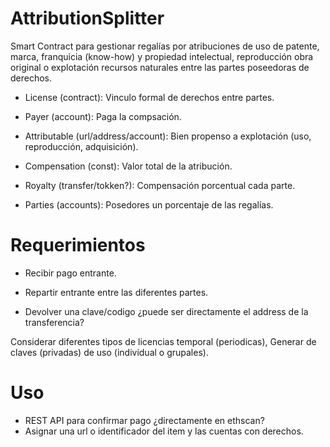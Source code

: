 # AttributionSplitter

Smart Contract para gestionar regalías por atribuciones de uso de patente, marca,
franquicia (know-how) y propiedad intelectual, reproducción obra original o
explotación recursos naturales entre las partes poseedoras de derechos.

* License      (contract): Vinculo formal de derechos entre partes.

* Payer        (account): Paga la compsación.

* Attributable (url/address/account): Bien propenso a explotación (uso,
  reproducción, adquisición).

* Compensation (const): Valor total de la atribución.

* Royalty      (transfer/tokken?): Compensación porcentual cada parte.
* Parties      (accounts): Posedores un porcentaje de las regalías.

# Requerimientos

* Recibir pago entrante.
* Repartir entrante entre las diferentes partes.

* Devolver una clave/codigo ¿puede ser directamente el address de la transferencia?

Considerar diferentes tipos de licencias temporal (periodicas),
Generar de claves (privadas) de uso (individual o grupales).

# Uso
 
* REST API para confirmar pago ¿directamente en ethscan?
* Asignar una url o identificador del item y las cuentas con derechos.





